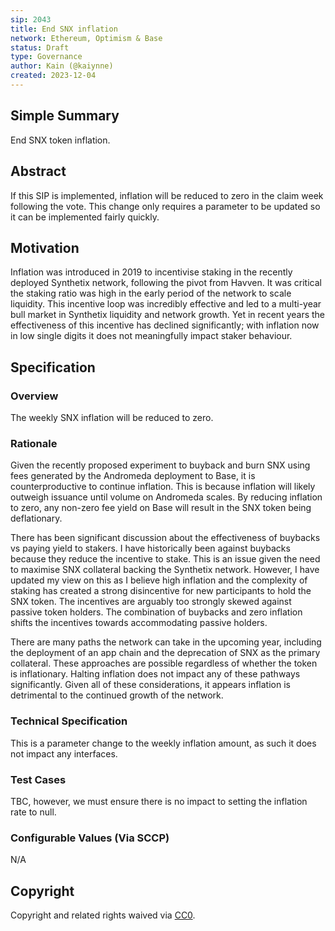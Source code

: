 ```yaml
---
sip: 2043
title: End SNX inflation
network: Ethereum, Optimism & Base
status: Draft
type: Governance
author: Kain (@kaiynne)
created: 2023-12-04
---
```


## Simple Summary

<!--"If you can't explain it simply, you don't understand it well enough." Simply describe the outcome the proposed changes intends to achieve. This should be non-technical and accessible to a casual community member.-->

End SNX token inflation.

## Abstract

<!--A short (~200 word) description of the proposed change, the abstract should clearly describe the proposed change. This is what *will* be done if the SIP is implemented, not *why* it should be done or *how* it will be done. If the SIP proposes deploying a new contract, write, "we propose to deploy a new contract that will do x".-->

If this SIP is implemented, inflation will be reduced to zero in the claim week following the vote. This change only requires a parameter to be updated so it can be implemented fairly quickly.

## Motivation

<!--This is the problem statement. This is the *why* of the SIP. It should clearly explain *why* the current state of the protocol is inadequate.  It is critical that you explain *why* the change is needed; if the SIP proposes changing how something is calculated, you must address *why* the current calculation is inaccurate or wrong. This is not the place to describe how the SIP will address the issue!-->

Inflation was introduced in 2019 to incentivise staking in the recently deployed Synthetix network, following the pivot from Havven. It was critical the staking ratio was high in the early period of the network to scale liquidity. This incentive loop was incredibly effective and led to a multi-year bull market in Synthetix liquidity and network growth. Yet in recent years the effectiveness of this incentive has declined significantly; with inflation now in low single digits it does not meaningfully impact staker behaviour.

## Specification

<!--The specification should describe the syntax and semantics of any new feature, there are five sections
1. Overview
2. Rationale
3. Technical Specification
4. Test Cases
5. Configurable Values
-->

### Overview

<!--This is a high level overview of *how* the SIP will solve the problem. The overview should clearly describe how the new feature will be implemented.-->

The weekly SNX inflation will be reduced to zero.

### Rationale

<!--This is where you explain the reasoning behind how you propose to solve the problem. Why did you propose to implement the change in this way, what were the considerations and trade-offs. The rationale fleshes out what motivated the design and why particular design decisions were made. It should describe alternate designs that were considered and related work. The rationale may also provide evidence of consensus within the community, and should discuss important objections or concerns raised during discussion.-->

Given the recently proposed experiment to buyback and burn SNX using fees generated by the Andromeda deployment to Base, it is counterproductive to continue inflation. This is because inflation will likely outweigh issuance until volume on Andromeda scales. By reducing inflation to zero, any non-zero fee yield on Base will result in the SNX token being deflationary.

There has been significant discussion about the effectiveness of buybacks vs paying yield to stakers. I have historically been against buybacks because they reduce the incentive to stake. This is an issue given the need to maximise SNX collateral backing the Synthetix network. However, I have updated my view on this as I believe high inflation and the complexity of staking has created a strong disincentive for new participants to hold the SNX token. The incentives are arguably too strongly skewed against passive token holders. The combination of buybacks and zero inflation shifts the incentives towards accommodating passive holders.

There are many paths the network can take in the upcoming year, including the deployment of an app chain and the deprecation of SNX as the primary collateral. These approaches are possible regardless of whether the token is inflationary. Halting inflation does not impact any of these pathways significantly. Given all of these considerations, it appears inflation is detrimental to the continued growth of the network.

### Technical Specification

<!--The technical specification should outline the public API of the changes proposed. That is, changes to any of the interfaces Synthetix currently exposes or the creations of new ones.-->

This is a parameter change to the weekly inflation amount, as such it does not impact any interfaces.

### Test Cases

<!--Test cases for an implementation are mandatory for SIPs but can be included with the implementation..-->

TBC, however, we must ensure there is no impact to setting the inflation rate to null.

### Configurable Values (Via SCCP)

<!--Please list all values configurable via SCCP under this implementation.-->

N/A

## Copyright

Copyright and related rights waived via [CC0](https://creativecommons.org/publicdomain/zero/1.0/).
